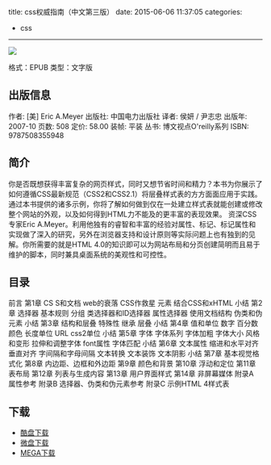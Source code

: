 title: css权威指南（中文第三版）
date: 2015-06-06 11:37:05
categories:
 - css
---

![](http://img3.douban.com/lpic/s2921314.jpg)

格式：EPUB
类型：文字版

<!--more-->


## 出版信息 ##


作者: [美] Eric A.Meyer 
出版社: 中国电力出版社
译者: 侯妍 / 尹志忠 
出版年: 2007-10
页数: 508
定价: 58.00
装帧: 平装
丛书: 博文视点O'reilly系列
ISBN: 9787508355948

## 简介 ##

你是否既想获得丰富复杂的网页样式，同时又想节省时间和精力？本书为你展示了如何遵循CSS最新规范（CSS2和CSS2.1）将层叠样式表的方方面面应用于实践。
通过本书提供的诸多示例，你将了解如何做到仅在一处建立样式表就能创建或修改整个网站的外观，以及如何得到HTML力不能及的更丰富的表现效果。
资深CSS专家Eric A.Meyer。利用他独有的睿智和丰富的经验对属性、标记、标记属性和实现做了深入的研究，另外在浏览器支持和设计原则等实际问题上也有独到的见解。你所需要的就是HTML 4.0的知识即可以为网站布局和分页创建简明而且易于维护的脚本，同时兼具桌面系统的美观性和可控性。

## 目录 ##

前言
第1章 CS S和文档
web的衰落
CSS作救星
元素
结合CSS和xHTML
小结
第2章 选择器
基本规则
分组
类选择器和ID选择器
属性选择器
使用文档结构
伪类和伪元素
小结
第3章 结构和层叠
特殊性
继承
层叠
小结
第4章 值和单位
数字
百分数
颜色
长度单位
URL
css2单位
小结
第5章 字体
字体系列
字体加粗
字体大小
风格和变形
拉伸和调整字体
font属性
字体匹配
小结
第6章 文本属性
缩进和水平对齐
垂直对齐
字间隔和字母间隔
文本转换
文本装饰
文本阴影
小结
第7章 基本视觉格式化
第8章 内边距、边框和外边距
第9章 颜色和背景
第10章 浮动和定位
第11章 表布局
第12章 列表与生成内容
第13章 用户界面样式
第14章 非屏幕媒体
附录A 属性参考
附录B 选择器、伪类和伪元素参考
附录C 示例HTML 4样式表

## 下载 ##

+ [酷盘下载](https://kanbox.com/f/kG0o8)
+ [微盘下载](http://vdisk.weibo.com/s/aADaW4YRFt9ev)
+ [MEGA下载](https://mega.co.nz/#!6IkEHAoK!RjjyT-oxpddlw82bxAGgP4bfqSn-9su-H_07gfN0q-8)